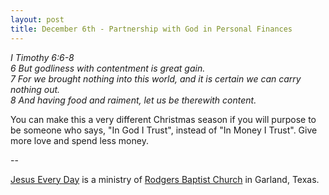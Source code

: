 ```yaml
---
layout: post
title: December 6th - Partnership with God in Personal Finances
---
```


_I Timothy 6:6-8  
6 But godliness with contentment is great gain.  
7 For we brought nothing into this world, and it is certain we can
carry nothing out.  
8 And having food and raiment, let us be therewith content._

You can make this a very different Christmas season if you will
purpose to be someone who says, "In God I Trust", instead of "In
Money I Trust". Give more love and spend less money.

 --

<a href=http://jesuseveryday.net>Jesus Every Day</a> is a ministry of <a href=http://rodgersbaptist.net>Rodgers Baptist Church</a> in Garland, Texas.
